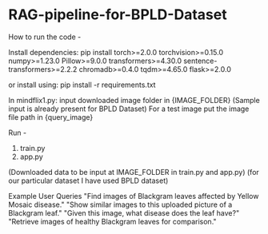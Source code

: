 # RAG-pipeline-for-BPLD-Dataset

How to run the code - 

Install dependencies:
pip install torch>=2.0.0 torchvision>=0.15.0 numpy>=1.23.0 Pillow>=9.0.0 transformers>=4.30.0 sentence-transformers>=2.2.2 chromadb>=0.4.0 tqdm>=4.65.0 flask>=2.0.0

or install using: pip install -r requirements.txt

In mindflix1.py:
input downloaded image folder in {IMAGE_FOLDER}  (Sample input is already present for BPLD Dataset)
For a test image put the image file path in {query_image}

Run - 
1. train.py 
2. app.py

(Downloaded data to be input at IMAGE_FOLDER in train.py and app.py)
(for our particular dataset I have used BPLD dataset)

Example User Queries
"Find images of Blackgram leaves affected by Yellow Mosaic disease."
"Show similar images to this uploaded picture of a Blackgram leaf."
"Given this image, what disease does the leaf have?"
"Retrieve images of healthy Blackgram leaves for comparison."
